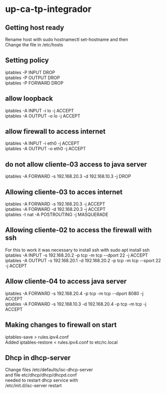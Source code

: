 # up-ca-tp-integrador  
  
## Getting host ready  
Rename host with sudo hostnamectl set-hostname <name> and then  
Change the file in /etc/hosts  
  
## Setting policy  
iptables -P INPUT DROP  
iptables -P OUTPUT DROP  
iptables -P FORWARD DROP  
  
## allow loopback  
iptables -A INPUT -i lo -j ACCEPT    
iptables -A OUTPUT -o lo -j ACCEPT    
  
## allow firewall to access internet  
iptables -A INPUT -i eth0 -j ACCEPT  
iptables -A OUTPUT -o eth0 -j ACCEPT  
  
  
## do not allow cliente-03 access to java server  
iptables -A FORWARD -s 192.168.20.3 -d 192.168.10.3  -j DROP  
  
## Allowing cliente-03 to acces internet  
iptables -A FORWARD -s 192.168.20.3 -j ACCEPT  
iptables -A FORWARD -d 192.168.20.3 -j ACCEPT  
iptables -t nat -A POSTROUTING -j MASQUERADE  
  
  
## Allowing cliente-02 to access the firewall with ssh  
For this to work it was necessary to install ssh with sudo apt install ssh  
iptables -A INPUT -s 192.168.20.2 -p tcp -m tcp  --dport 22 -j ACCEPT  
iptables -A OUTPUT -s 192.168.20.1 -d 192.168.20.2 -p tcp -m tcp --sport 22 -j ACCEPT  
  
## Allow cliente-04 to access java server  
iptables -A FORWARD -s 192.168.20.4 -p tcp -m tcp  --dport 8080 -j ACCEPT  
iptables -A FORWARD -s 192.168.10.3 -d 192.168.20.4 -p tcp -m tcp  -j ACCEPT  
  
## Making changes to firewall on start  
iptables-save > rules.ipv4.conf  
Added iptables-restore < rules.ipv4.conf to etc/rc.local  
  
## Dhcp in dhcp-server  
Change files /etc/defaults/isc-dhcp-server  
and file etc/dhcp/dhcp/dhcpd.conf  
needed to restart dhcp service with   
/etc/init.d/isc-server restart  
  
  
